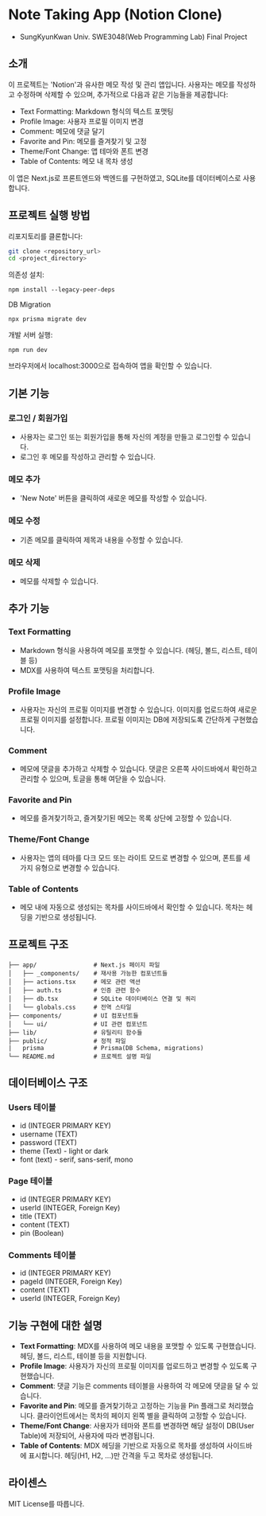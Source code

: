 # Note Taking App (Notion Clone)

- SungKyunKwan Univ. SWE3048(Web Programming Lab) Final Project

## 소개

이 프로젝트는 'Notion'과 유사한 메모 작성 및 관리 앱입니다. 사용자는 메모를 작성하고 수정하며 삭제할 수 있으며, 추가적으로 다음과 같은 기능들을 제공합니다:

- Text Formatting: Markdown 형식의 텍스트 포맷팅
- Profile Image: 사용자 프로필 이미지 변경
- Comment: 메모에 댓글 달기
- Favorite and Pin: 메모를 즐겨찾기 및 고정
- Theme/Font Change: 앱 테마와 폰트 변경
- Table of Contents: 메모 내 목차 생성

이 앱은 Next.js로 프론트엔드와 백엔드를 구현하였고, SQLite를 데이터베이스로 사용합니다.

## 프로젝트 실행 방법

리포지토리를 클론합니다:

```bash
git clone <repository_url>
cd <project_directory>
```

의존성 설치:

```
npm install --legacy-peer-deps
```

DB Migration

```
npx prisma migrate dev
```

개발 서버 실행:

```
npm run dev
```

브라우저에서 localhost:3000으로 접속하여 앱을 확인할 수 있습니다.

## **기본 기능**

### **로그인 / 회원가입**

- 사용자는 로그인 또는 회원가입을 통해 자신의 계정을 만들고 로그인할 수 있습니다.
- 로그인 후 메모를 작성하고 관리할 수 있습니다.

### **메모 추가**

- 'New Note' 버튼을 클릭하여 새로운 메모를 작성할 수 있습니다.

### **메모 수정**

- 기존 메모를 클릭하여 제목과 내용을 수정할 수 있습니다.

### **메모 삭제**

- 메모를 삭제할 수 있습니다.

## **추가 기능**

### **Text Formatting**

- Markdown 형식을 사용하여 메모를 포맷할 수 있습니다. (헤딩, 볼드, 리스트, 테이블 등)
- MDX를 사용하여 텍스트 포맷팅을 처리합니다.

### **Profile Image**

- 사용자는 자신의 프로필 이미지를 변경할 수 있습니다. 이미지를 업로드하여 새로운 프로필 이미지를 설정합니다. 프로필 이미지는 DB에 저장되도록 간단하게 구현했습니다.

### **Comment**

- 메모에 댓글을 추가하고 삭제할 수 있습니다. 댓글은 오른쪽 사이드바에서 확인하고 관리할 수 있으며, 토글을 통해 여닫을 수 있습니다.

### **Favorite and Pin**

- 메모를 즐겨찾기하고, 즐겨찾기된 메모는 목록 상단에 고정할 수 있습니다.

### **Theme/Font Change**

- 사용자는 앱의 테마를 다크 모드 또는 라이트 모드로 변경할 수 있으며, 폰트를 세 가지 유형으로 변경할 수 있습니다.

### **Table of Contents**

- 메모 내에 자동으로 생성되는 목차를 사이드바에서 확인할 수 있습니다. 목차는 헤딩을 기반으로 생성됩니다.

## **프로젝트 구조**

```
├── app/                # Next.js 페이지 파일
│   ├── _components/    # 재사용 가능한 컴포넌트들
│   ├── actions.tsx     # 메모 관련 액션
│   ├── auth.ts         # 인증 관련 함수
│   ├── db.tsx          # SQLite 데이터베이스 연결 및 쿼리
│   └── globals.css     # 전역 스타일
├── components/         # UI 컴포넌트들
│   └── ui/             # UI 관련 컴포넌트
├── lib/                # 유틸리티 함수들
├── public/             # 정적 파일
|   prisma              # Prisma(DB Schema, migrations)
└── README.md           # 프로젝트 설명 파일
```

## **데이터베이스 구조**

### **Users 테이블**

- id (INTEGER PRIMARY KEY)
- username (TEXT)
- password (TEXT)
- theme (Text) - light or dark
- font (text) - serif, sans-serif, mono

### **Page 테이블**

- id (INTEGER PRIMARY KEY)
- userId (INTEGER, Foreign Key)
- title (TEXT)
- content (TEXT)
- pin (Boolean)

### **Comments 테이블**

- id (INTEGER PRIMARY KEY)
- pageId (INTEGER, Foreign Key)
- content (TEXT)
- userId (INTEGER, Foreign Key)

## **기능 구현에 대한 설명**

- **Text Formatting**: MDX를 사용하여 메모 내용을 포맷할 수 있도록 구현했습니다. 헤딩, 볼드, 리스트, 테이블 등을 지원합니다.
- **Profile Image**: 사용자가 자신의 프로필 이미지를 업로드하고 변경할 수 있도록 구현했습니다.
- **Comment**: 댓글 기능은 comments 테이블을 사용하여 각 메모에 댓글을 달 수 있습니다.
- **Favorite and Pin**: 메모를 즐겨찾기하고 고정하는 기능을 Pin 플래그로 처리했습니다. 클라이언트에서는 목차의 페이지 왼쪽 별을 클릭하여 고정할 수 있습니다.
- **Theme/Font Change**: 사용자가 테마와 폰트를 변경하면 해당 설정이 DB(User Table)에 저장되어, 사용자에 따라 변경됩니다.
- **Table of Contents**: MDX 헤딩을 기반으로 자동으로 목차를 생성하여 사이드바에 표시합니다. 헤딩(H1, H2, ...)만 간격을 두고 목차로 생성됩니다.

## 라이센스

MIT License를 따릅니다.
